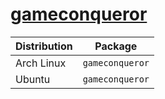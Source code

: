 # [gameconqueror](https://github.com/scanmem/scanmem)

| Distribution | Package         |
| ------------ | --------------- |
| Arch Linux   | `gameconqueror` |
| Ubuntu       | `gameconqueror` |
